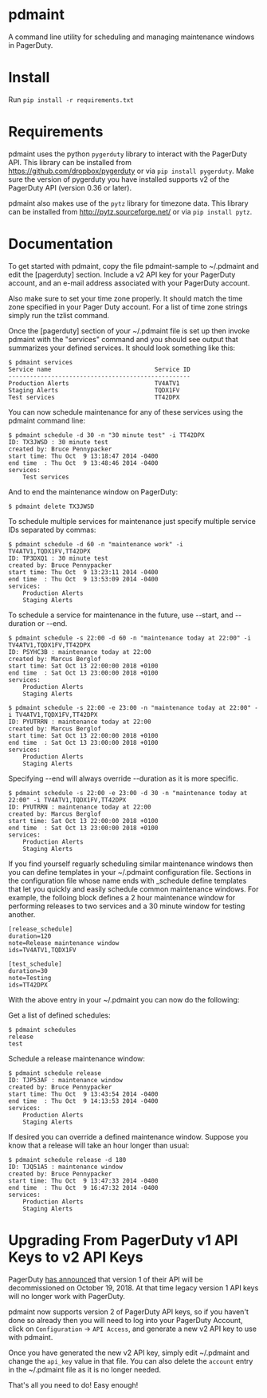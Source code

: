 
pdmaint
=======

A command line utility for scheduling and managing maintenance windows in PagerDuty.

Install
============
Run `pip install -r requirements.txt`

Requirements
============

pdmaint uses the python ``pygerduty`` library to interact with the PagerDuty API.
This library can be installed from https://github.com/dropbox/pygerduty or via ``pip install pygerduty``.
Make sure the version of pygerduty you have installed supports v2 of the PagerDuty API (version 0.36 or later).

pdmaint also makes use of the ``pytz`` library for timezone data.
This library can be installed from http://pytz.sourceforge.net/ or via ``pip install pytz``.

Documentation
=============

To get started with pdmaint, copy the file pdmaint-sample to ~/.pdmaint and
edit the [pagerduty] section.  Include a v2 API key for your PagerDuty account,
and an e-mail address associated with your PagerDuty account.

Also make sure to set your time zone properly.  It should match the time zone
specified in your Pager Duty account.  For a list of time zone strings simply
run the tzlist command.

Once the [pagerduty] section of your ~/.pdmaint file is set up then invoke
pdmaint with the "services" command and you should see output that
summarizes your defined services.  It should look something like this:

    $ pdmaint services
    Service name                             Service ID
    ---------------------------------------------------
    Production Alerts                        TV4ATV1
    Staging Alerts                           TQDX1FV
    Test services                            TT42DPX

You can now schedule maintenance for any of these services using the pdmaint
command line:

    $ pdmaint schedule -d 30 -n "30 minute test" -i TT42DPX
    ID: TX3JWSD : 30 minute test
    created by: Bruce Pennypacker
    start time: Thu Oct  9 13:18:47 2014 -0400
    end time  : Thu Oct  9 13:48:46 2014 -0400
    services:
        Test services

And to end the maintenance window on PagerDuty:

    $ pdmaint delete TX3JWSD

To schedule multiple services for maintenance just specify multiple service
IDs separated by commas:

    $ pdmaint schedule -d 60 -n "maintenance work" -i TV4ATV1,TQDX1FV,TT42DPX
    ID: TP3DXQ1 : 30 minute test
    created by: Bruce Pennypacker
    start time: Thu Oct  9 13:23:11 2014 -0400
    end time  : Thu Oct  9 13:53:09 2014 -0400
    services:
        Production Alerts
        Staging Alerts

To schedule a service for maintenance in the future, use --start, and --duration or --end.

    $ pdmaint schedule -s 22:00 -d 60 -n "maintenance today at 22:00" -i TV4ATV1,TQDX1FV,TT42DPX
    ID: PSYHC3B : maintenance today at 22:00
    created by: Marcus Berglof
    start time: Sat Oct 13 22:00:00 2018 +0100
    end time  : Sat Oct 13 23:00:00 2018 +0100
    services:
        Production Alerts
        Staging Alerts

    $ pdmaint schedule -s 22:00 -e 23:00 -n "maintenance today at 22:00" -i TV4ATV1,TQDX1FV,TT42DPX
    ID: PYUTRRN : maintenance today at 22:00
    created by: Marcus Berglof
    start time: Sat Oct 13 22:00:00 2018 +0100
    end time  : Sat Oct 13 23:00:00 2018 +0100
    services:
        Production Alerts
        Staging Alerts

Specifying --end will always override --duration as it is more specific.

    $ pdmaint schedule -s 22:00 -e 23:00 -d 30 -n "maintenance today at 22:00" -i TV4ATV1,TQDX1FV,TT42DPX
    ID: PYUTRRN : maintenance today at 22:00
    created by: Marcus Berglof
    start time: Sat Oct 13 22:00:00 2018 +0100
    end time  : Sat Oct 13 23:00:00 2018 +0100
    services:
        Production Alerts
        Staging Alerts

If you find yourself reguarly scheduling similar maintenance windows then
you can define templates in your ~/.pdmaint configuration file.  Sections in
the configuration file whose name ends with _schedule define templates
that let you quickly and easily schedule common maintenance windows.  For
example, the folloing block defines a 2 hour maintenance window for
performing releases to two services and a 30 minute window for testing another.

    [release_schedule]
    duration=120
    note=Release maintenance window
    ids=TV4ATV1,TQDX1FV

    [test_schedule]
    duration=30
    note=Testing
    ids=TT42DPX


With the above entry in your ~/.pdmaint you can now do the following:

Get a list of defined schedules:

    $ pdmaint schedules
    release
    test

Schedule a release maintenance window:

    $ pdmaint schedule release
    ID: TJP53AF : maintenance window
    created by: Bruce Pennypacker
    start time: Thu Oct  9 13:43:54 2014 -0400
    end time  : Thu Oct  9 14:13:53 2014 -0400
    services:
        Production Alerts
        Staging Alerts

If desired you can override a defined maintenance window.  Suppose you know
that a release will take an hour longer than usual:

    $ pdmaint schedule release -d 180
    ID: TJQ51A5 : maintenance window
    created by: Bruce Pennypacker
    start time: Thu Oct  9 13:47:33 2014 -0400
    end time  : Thu Oct  9 16:47:32 2014 -0400
    services:
        Production Alerts
        Staging Alerts

Upgrading From PagerDuty v1 API Keys to v2 API Keys
============

PagerDuty [has announced](https://v2.developer.pagerduty.com/docs/v1-rest-api-decommissioning-faq) that
version 1 of their API will be decommissioned on October 19, 2018. At that time legacy version 1 API keys
will no longer work with PagerDuty.

pdmaint now supports version 2 of PagerDuty API keys, so if you haven't done so already then you will
need to log into your PagerDuty Account, click on ``Configuration`` -> ``API Access``, and generate a
new v2 API key to use with pdmaint.

Once you have generated the new v2 API key, simply edit ~/.pdmaint and change the ``api_key`` value
in that file. You can also delete the ``account`` entry in the ~/.pdmaint file as it is no longer
needed.

That's all you need to do! Easy enough!

